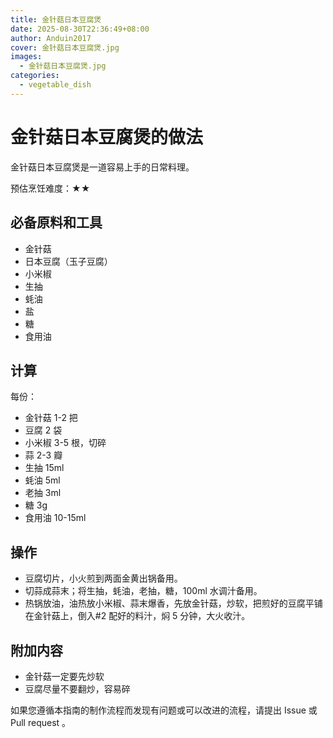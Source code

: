 ```yaml
---
title: 金针菇日本豆腐煲
date: 2025-08-30T22:36:49+08:00
author: Anduin2017
cover: 金针菇日本豆腐煲.jpg
images:
  - 金针菇日本豆腐煲.jpg
categories:
  - vegetable_dish
---
```


# 金针菇日本豆腐煲的做法

金针菇日本豆腐煲是一道容易上手的日常料理。

预估烹饪难度：★★

## 必备原料和工具

- 金针菇
- 日本豆腐（玉子豆腐）
- 小米椒
- 生抽
- 蚝油
- 盐
- 糖
- 食用油

## 计算

每份：

- 金针菇 1-2 把
- 豆腐 2 袋
- 小米椒 3-5 根，切碎
- 蒜 2-3 瓣
- 生抽 15ml
- 蚝油 5ml
- 老抽 3ml
- 糖 3g
- 食用油 10-15ml

## 操作

- 豆腐切片，小火煎到两面金黄出锅备用。
- 切蒜成蒜末；将生抽，蚝油，老抽，糖，100ml 水调汁备用。
- 热锅放油，油热放小米椒、蒜末爆香，先放金针菇，炒软，把煎好的豆腐平铺在金针菇上，倒入#2 配好的料汁，焖 5 分钟，大火收汁。

## 附加内容

- 金针菇一定要先炒软
- 豆腐尽量不要翻炒，容易碎

如果您遵循本指南的制作流程而发现有问题或可以改进的流程，请提出 Issue 或 Pull request 。
